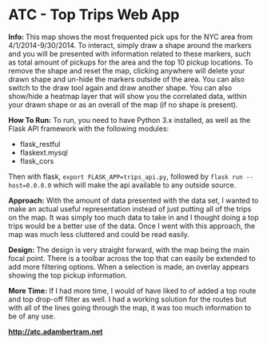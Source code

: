 # ATC - Top Trips Web App
<b>Info: </b>
This map shows the most frequented pick ups for the NYC area from 4/1/2014-9/30/2014.  To interact, simply draw a shape around the markers and you will be presented with information related to these markers, such as total amount of pickups for the area and the top 10 pickup locations.  To remove the shape and reset the map, clicking anywhere will delete your drawn shape and un-hide the markers outside of the area.  You can also switch to the draw tool again and draw another shape.  You can also show/hide a heatmap layer that will show you the correlated data, within your drawn shape or as an overall of the map (if no shape is present).

<b>How To Run:</b>
To run, you need to have Python 3.x installed, as well as the Flask API framework with the following modules:
<ul>
<li>flask_restful</li>
<li>flaskext.mysql</li>
<li>flask_cors </li>
</ul>

Then with flask, <code>export FLASK_APP=trips_api.py</code>, followed by <code>flask run --host=0.0.0.0</code> which will make the api available to any outside source.

<b>Approach:</b>
With the amount of data presented with the data set, I wanted to make an actual useful representation instead of just putting all of the trips on the map.  It was simply too much data to take in and I thought doing a top trips would be a better use of the data.  Once I went with this approach, the map was much less cluttered and could be read easily.  

<b>Design:</b>
The design is very straight forward, with the map being the main focal point.  There is a toolbar across the top that can easily be extended to add more filtering options.  When a selection is made, an overlay appears showing the top pickup information.

<b>More Time:</b>
If I had more time, I would of have liked to of added a top route and top drop-off filter as well.  I had a working solution for the routes but with all of the lines going through the map, it was too much information to be of any use.

<b>http://atc.adambertram.net</b>
